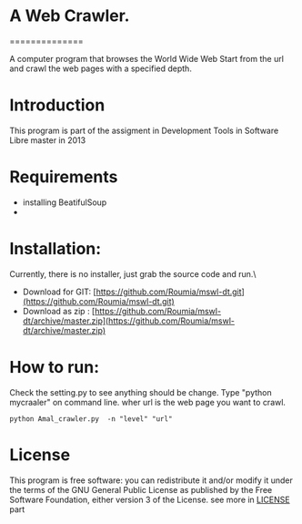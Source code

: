 # A Web Crawler.
 ==============

   
A computer program that browses the World Wide Web Start from the url and crawl the web pages with a specified depth.


Introduction
=============
 This program is  part of the assigment in  Development Tools  in Software Libre  master  in 2013

Requirements
=============
 * installing  BeatifulSoup 
 *

 Installation:
 =============

   Currently, there is no installer, just grab the source code and run.\
  * Download for GIT: [https://github.com/Roumia/mswl-dt.git](https://github.com/Roumia/mswl-dt.git)
  * Download as zip : [https://github.com/Roumia/mswl-dt/archive/master.zip](https://github.com/Roumia/mswl-dt/archive/master.zip)

How to run:
===========

   Check the setting.py to see anything should be change.
   Type "python mycraaler" on command line.
   wher url is the web page you want to crawl.
   
    python Amal_crawler.py  -n "level" "url"
 


License
========

  This program is free software: you can redistribute it and/or modify
    it under the terms of the GNU General Public License as published by
    the Free Software Foundation, either version 3 of the License.
    see more in [LICENSE](https://github.com/Roumia/mswl-dt/blob/master/LICENSE) part

